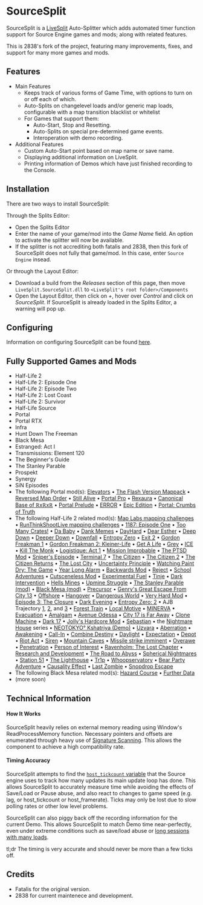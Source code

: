 ﻿SourceSplit
===========

SourceSplit is a [LiveSplit](https://www.livesplit.org/) Auto-Splitter which adds automated timer function support for Source Engine games and mods; along with related features.

This is 2838's fork of the project, featuring many improvements, fixes, and support for many more games and mods.

Features
--------  
* Main Features 
    * Keeps track of various forms of Game Time, with options to turn on or off each of which.
    * Auto-Splits on changelevel loads and/or generic map loads, configurable with a map transition blacklist or whitelist
    * For Games that support them:
        * Auto-Start, Stop and Resetting.
    	* Auto-Splits on special pre-determined game events. 
    	* Interoperation with demo recording.
* Additional Features  
    * Custom Auto-Start point based on map name or save name.
    * Displaying additional information on LiveSplit.
    * Printing information of Demos which have just finished recording to the Console.

Installation
-------
There are two ways to install SourceSplit:  

Through the Splits Editor:
* Open the Splits Editor
* Enter the name of your game/mod into the *Game Name* field. An option to activate the splitter will now be available. 
* If the splitter is not accrediting both fatalis and 2838, then this fork of SourceSplit does not fully that game/mod. In this case, enter `Source Engine` insead.

Or through the Layout Editor:  
* Download a build from the *Releases* section of this page, then move `LiveSplit.SourceSplit.dll` to `<LiveSplit's root folder>/Components`  
* Open the Layout Editor, then click on *+*, hover over *Control* and click on *SourceSplit*. If SourceSplit is already loaded in the Splits Editor, a warning will pop up.

Configuring
---------------------
Information on configuring SourceSplit can be found [here](CONFIGURING.md).


Fully Supported Games and Mods
---------------------
* Half-Life 2
* Half-Life 2: Episode One
* Half-Life 2: Episode Two
* Half-Life 2: Lost Coast
* Half-Life 2: Survivor
* Half-Life Source
* Portal
* Portal RTX
* Infra
* Hunt Down The Freeman
* Black Mesa
* Estranged: Act I
* Transmissions: Element 120
* The Beginner's Guide
* The Stanley Parable
* Prospekt
* Synergy
* SiN Episodes
* The following Portal mod(s): [Elevators](https://www.moddb.com/mods/portal-elevators) • [The Flash Version Mappack](https://portalmaps.wecreatestuff.com/) • [Reversed Map Order](https://www.speedrun.com/portal_reversed_map_order/resources) • [Still Alive](https://www.moddb.com/mods/portal-still-alive-pc) • [Portal Pro](https://www.moddb.com/mods/portal-pro) • [Rexaura](https://store.steampowered.com/app/317790/Rexaura/) • [Canonical Base of ℝxℝxℝ](https://www.moddb.com/mods/portal-canonical-base-of-xx) • [Portal Prelude](http://www.portalprelude.com/) • [ERROR](https://www.moddb.com/mods/error2) • [Epic Edition](https://www.moddb.com/mods/portal-epic-edition) • [Portal: Crumbs of Truth](https://www.moddb.com/mods/portal-crumbs-of-truth)
* The following Half-Life 2 related mod(s): [Map Labs mapping challenges](https://www.moddb.com/mods/map-labs/downloads) • [RunThinkShootLive mapping challenges](https://www.runthinkshootlive.com/mc-table/) • [1187: Episode One](https://www.moddb.com/mods/1187) • [Too Many Crates!](https://www.moddb.com/mods/too-many-crates) • [Da Baby](https://drive.google.com/file/d/1AEB1oOUM_vgkyjuzXgp3rlG2_YHhjV1_/view?usp=sharing) • [Dank Memes](https://www.moddb.com/mods/dank-memes) • [DayHard](https://www.moddb.com/mods/dayhard) • [Dear Esther](https://www.moddb.com/mods/dear-esther) • [Deep Down](https://www.moddb.com/mods/half-life-2-deep-down) • [Deeper Down](https://www.moddb.com/mods/half-life-2-deeper-down) • [Downfall](https://store.steampowered.com/app/587650/HalfLife_2_DownFall/) • [Entropy Zero](https://store.steampowered.com/app/714070/Entropy__Zero/) • [Exit 2](https://www.moddb.com/mods/exit-2) • [Gordon Freakman 1](https://www.moddb.com/mods/gordon-freakman) • [Gordon Freakman 2: Kleiner-Life](https://www.moddb.com/mods/gordon-freakman-2-kleiner-life) • [Get A Life](https://www.moddb.com/mods/get-a-life) • [Grey](https://www.moddb.com/mods/grey) • [ICE](https://www.moddb.com/mods/ice-a-half-life-2-expansion-pack) • [Kill The Monk](https://www.moddb.com/mods/kill-the-monk) • [Logistique: Act 1](https://store.steampowered.com/app/1154130/Logistique_Act_1/) • [Mission Improbable](https://www.runthinkshootlive.com/posts/mission-improbable/) • [The PTSD Mod](https://www.moddb.com/mods/the-ptsd-mod) • [Sniper's Episode](https://www.speedrun.com/patches/Snipers_Episode_ptqds.zip) • [Terminal 7](https://www.moddb.com/mods/terminal-7) • [The Citizen](https://www.moddb.com/mods/the-citizen) • [The Citizen 2](https://www.moddb.com/mods/the-citizen-part-ii) • [The Citizen Returns](https://www.moddb.com/mods/the-citizen-returns) • [The Lost City](https://www.moddb.com/mods/the-lost-city) • [Uncertainty Principle](https://www.moddb.com/mods/uncertainty-principle) • [Watching Paint Dry: The Game](https://www.moddb.com/mods/watching-paint-dry-the-game) • [Year Long Alarm](https://store.steampowered.com/app/747250/HalfLife_2_Year_Long_Alarm/) • [Backwards Mod](https://drive.google.com/file/d/1Eb2irBuVacM-jLbBKPDi-vZSUUxCvvQt/view) • [Reject](https://www.runthinkshootlive.com/posts/reject/) • [School Adventures](https://www.moddb.com/mods/school-adventures) • [Cutsceneless Mod](https://mega.nz/#F!yjgQiYKL!CeObY9822otooK31Y6A2FQ) • [Experimental Fuel](https://www.runthinkshootlive.com/posts/experimental-fuel/) • [Tinje](https://www.runthinkshootlive.com/posts/tinje/) • [Dark Intervention](https://www.runthinkshootlive.com/posts/dark-intervention/) • [Hells Mines](https://www.runthinkshootlive.com/posts/hells-mines/) • [Upmine Struggle](https://www.runthinkshootlive.com/posts/upmine-struggle/) • [The Stanley Parable (mod)](https://www.moddb.com/mods/the-stanley-parable) • [Black Mesa (mod)](https://www.moddb.com/mods/black-mesa) • [Precursor](https://www.moddb.com/mods/precursor) • [Genry's Great Escape From City 13](https://store.steampowered.com/app/1341060/HalfLife_2_Genrys_Great_Escape_From_City_13/) • [Offshore](https://www.moddb.com/mods/offshore) • [Hangover](https://www.moddb.com/mods/hangover) • [Dangerous World](https://www.moddb.com/mods/dangerous-world) • [Very Hard Mod](https://www.moddb.com/addons/very-hard-mod-steampipe-fixed) • [Episode 3: The Closure](https://www.runthinkshootlive.com/posts/episode-3-the-closure/) • [Dark Evening](https://www.runthinkshootlive.com/posts/dark-evening/) • [Entropy Zero: 2](https://store.steampowered.com/app/1583720/Entropy__Zero_2/) • AJB Trajectory [1](https://www.runthinkshootlive.com/posts/a2b-trajectory/), [2](https://www.runthinkshootlive.com/posts/a2b-trajectory-2/), and [3](https://www.runthinkshootlive.com/posts/a2b-trajectory-3/) • [Forest Train](https://www.runthinkshootlive.com/posts/forest-train/) • [Local Motive](https://www.moddb.com/mods/local-motive-definitive-edition) • [MINERVA](https://store.steampowered.com/app/235780/MINERVA/) • [Evacuation](https://store.steampowered.com/app/2224920/Evacuation/) • [Amalgam](https://store.steampowered.com/app/1389950/Amalgam/) • [Avenue Odessa](https://www.runthinkshootlive.com/posts/avenue-odessa/) • [City 17 is Far Away](https://www.runthinkshootlive.com/posts/city-17-is-far-away/) • [Clone Machine](https://www.moddb.com/mods/clone-machine/downloads/clone-machine-10) • [Dark 17](https://www.moddb.com/mods/dark-17) • [Jolly's Hardcore Mod](https://www.moddb.com/mods/jollys-hardcore-mod) • [Sebastian](https://www.moddb.com/mods/sebastian1) • the [Nightmare House](https://nh2.wecreatestuff.com/) series • [NEOTOKYO° Kshatriya (Demo)](https://www.moddb.com/games/neotokyo-kshatriya) • [Uzvara](https://www.moddb.com/mods/uzvara) • [Aberration](https://www.moddb.com/mods/aberration/downloads) • [Awakening](https://www.moddb.com/mods/awakening/) • [Call-In](https://www.moddb.com/mods/call-in) • [Combine Destiny](https://www.moddb.com/mods/combine-destiny) • [Daylight](https://www.moddb.com/mods/half-life-2-daylight) • [Expectation](https://www.moddb.com/mods/expectation) • [Depot](https://www.moddb.com/mods/depot) • [Riot Act](https://www.moddb.com/mods/riot-act) • [Siren](https://www.runthinkshootlive.com/posts/siren/) • [Mountain Caves](https://www.runthinkshootlive.com/posts/mountain-caves/) • [Missile strike imminent](https://www.moddb.com/mods/missilestrikeimminent) • [Overawe](https://www.runthinkshootlive.com/posts/overawe/) • [Penetration](https://www.moddb.com/mods/penetration) • [Person of Interest](https://www.runthinkshootlive.com/posts/person-of-interest/) • [Ravenholm: The Lost Chapter](https://gamebanana.com/mods/35692) • [Research and Development](https://www.youtube.com/watch?v=oioajThR6Uo) • [The Road to Abyss](https://www.runthinkshootlive.com/posts/the-road-to-abyss/) • [Spherical Nightmares](https://www.moddb.com/mods/spherical-nightmares) • [Station 51](https://www.moddb.com/mods/station-51) • [The Lighthouse](https://www.runthinkshootlive.com/posts/the-lighthouse/) • [Tr1p](https://www.moddb.com/mods/tr1p) • [Whoopservatory](https://www.moddb.com/mods/whoopservatory) • [Bear Party Adventure](https://www.moddb.com/mods/bisounours-party) • [Causality Effect](https://www.moddb.com/mods/causality-effect) • [Last Zombie](https://www.moddb.com/mods/last-zombie) • [Snopdrop Escape](https://store.steampowered.com/app/1117390/Snowdrop_Escape/)
* The following Black Mesa related mod(s): [Hazard Course](https://www.moddb.com/mods/black-mesa-hazard-course) • [Further Data](https://steamcommunity.com/sharedfiles/filedetails/?id=2316239201)
* (more soon)

Technical Information
---------------------
#### How It Works  
SourceSplit heavily relies on external memory reading using Window's ReadProcessMemory function. Necessary pointers and offsets are enumerated through heavy use of [Signature Scanning](https://wiki.alliedmods.net/Signature_scanning). This allows the component to achieve a high compatibility rate.

#### Timing Accuracy
SourceSplit attempts to find the [`host_tickcount` variable](https://github.com/VSES/SourceEngine2007/blob/43a5c90a5ada1e69ca044595383be67f40b33c61/src_main/engine/host.cpp#L2646) that the Source engine uses to track how many updates its main update loop has done. This allows SourceSplit to accurately measure time while avoiding the effects of Save/Load or Pause abuse, and also react to changes to game speed (e.g. lag, or host_tickcount or host_framerate). Ticks may only be lost due to slow polling rates or other low level problems.  

SourceSplit can also piggy back off the recording information for the current Demo. This allows SourceSplit to match Demo time near-perfectly, even under extreme conditions such as save/load abuse or [long sessions with many loads](https://www.youtube.com/watch?v=_jXgA-HVME8).

tl;dr The timing is very accurate and should never be more than a few ticks off.

Credits
---------------------
* Fatalis for the original version.
* 2838 for current maintenece and development.
